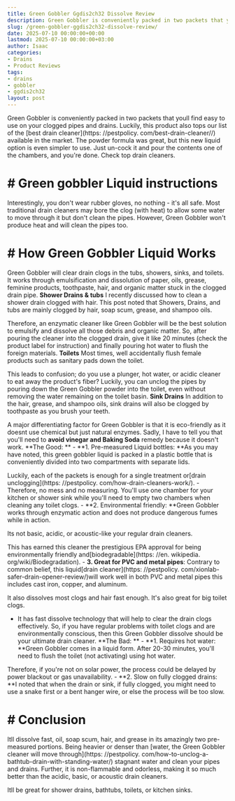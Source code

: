 ```yaml
---
title: Green Gobbler Ggdis2ch32 Dissolve Review
description: Green Gobbler is conveniently packed in two packets that youll find easy to use on your clogged pipes and drains. Luckily, this product also tops our list of...
slug: /green-gobbler-ggdis2ch32-dissolve-review/
date: 2025-07-10 00:00:00+00:00
lastmod: 2025-07-10 00:00:00+03:00
author: Isaac
categories:
- Drains
- Product Reviews
tags:
- drains
- gobbler
- ggdis2ch32
layout: post
---
```


Green Gobbler is conveniently packed in two packets that youll find easy to use on your clogged pipes and drains. Luckily, this product also tops our list of the [best drain cleaner](https: //pestpolicy. com/best-drain-cleaner//) available in the market. The powder formula was great, but this new liquid option is even simpler to use. Just un-cock it and pour the contents one of the chambers, and you're done. Check top drain cleaners.

# # Green gobbler Liquid instructions

Interestingly, you don't wear rubber gloves, no nothing - it's all safe. Most traditional drain cleaners may bore the clog (with heat) to allow some water to move through it but don't clean the pipes. However, Green Gobbler won't produce heat and will clean the pipes too.

# # How Green Gobbler Liquid Works

Green Gobbler will clear drain clogs in the tubs, showers, sinks, and toilets. It works through emulsification and dissolution of paper, oils, grease, feminine products, toothpaste, hair, and organic matter stuck in the clogged drain pipe. **Shower Drains & tubs** I recently discussed how to clean a shower drain clogged with hair. This post noted that Showers, Drains, and tubs are mainly clogged by hair, soap scum, grease, and shampoo oils.

Therefore, an enzymatic cleaner like Green Gobbler will be the best solution to emulsify and dissolve all those debris and organic matter. So, after pouring the cleaner into the clogged drain, give it like 20 minutes (check the product label for instruction) and finally pouring hot water to flush the foreign materials. **Toilets** Most times, well accidentally flush female products such as sanitary pads down the toilet.

This leads to confusion; do you use a plunger, hot water, or acidic cleaner to eat away the product's fiber? Luckily, you can unclog the pipes by pouring down the Green Gobbler powder into the toilet, even without removing the water remaining on the toilet basin. **Sink Drains** In addition to the hair, grease, and shampoo oils, sink drains will also be clogged by toothpaste as you brush your teeth.

A major differentiating factor for Green Gobbler is that it is eco-friendly as it doesnt use chemical but just natural enzymes. Sadly, I have to tell you that you'll need to **avoid vinegar and Baking Soda** remedy because it doesn't work. **The Good: ** - **1. Pre-measured Liquid bottles: **As you may have noted, this green gobbler liquid is packed in a plastic bottle that is conveniently divided into two compartments with separate lids.

Luckily, each of the packets is enough for a single treatment or[drain unclogging](https: //pestpolicy. com/how-drain-cleaners-work/). - Therefore, no mess and no measuring. You'll use one chamber for your kitchen or shower sink while you'll need to empty two chambers when cleaning any toilet clogs. - **2. Environmental friendly: **Green Gobbler works through enzymatic action and does not produce dangerous fumes while in action.

Its not basic, acidic, or acoustic-like your regular drain cleaners.

This has earned this cleaner the prestigious EPA approval for being environmentally friendly and[biodegradable](https: //en. wikipedia. org/wiki/Biodegradation). - **3. Great for PVC and metal pipes**: Contrary to common belief, this liquid[drain cleaner](https: //pestpolicy. com/xionlab-safer-drain-opener-review/)will work well in both PVC and metal pipes this includes cast iron, copper, and aluminum.

It also dissolves most clogs and hair fast enough. It's also great for big toilet clogs.

- It has fast dissolve technology that will help to clear the drain clogs effectively. So, if you have regular problems with toilet clogs and are environmentally conscious, then this Green Gobbler dissolve should be your ultimate drain cleaner. **The Bad: ** - **1. Requires hot water: **Green Gobbler comes in a liquid form. After 20-30 minutes, you'll need to flush the toilet (not activating) using hot water.

Therefore, if you're not on solar power, the process could be delayed by power blackout or gas unavailability. - **2. Slow on fully clogged drains: **I noted that when the drain or sink, if fully clogged, you might need to use a snake first or a bent hanger wire, or else the process will be too slow.

# # Conclusion

Itll dissolve fast, oil, soap scum, hair, and grease in its amazingly two pre-measured portions. Being heavier or denser than [water, the Green Gobbler cleaner will move through](https: //pestpolicy. com/how-to-unclog-a-bathtub-drain-with-standing-water/) stagnant water and clean your pipes and drains. Further, it is non-flammable and odorless, making it so much better than the acidic, basic, or acoustic drain cleaners.

Itll be great for shower drains, bathtubs, toilets, or kitchen sinks.
